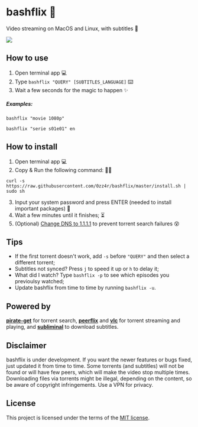 # bashflix 🍿
Video streaming on MacOS and Linux, with subtitles 🎥

![](https://media.giphy.com/media/mACRrW4R25kuQLexXn/giphy.gif)

## How to use
1. Open terminal app 💻
2. Type `bashflix "QUERY" [SUBTITLES_LANGUAGE]` ⌨️
3. Wait a few seconds for the magic to happen ✨ 

##### Examples:
```
bashflix "movie 1080p"
```
```
bashflix "serie s01e01" en
```

## How to install
1. Open terminal app 💻
2. Copy & Run the following command: 🏃‍♀️ 
```
curl -s https://raw.githubusercontent.com/0zz4r/bashflix/master/install.sh | sudo sh
```
3. Input your system password and press ENTER (needed to install important packages) 🤫
4. Wait a few minutes until it finishes; ⏳
5. (Optional) [Change DNS to 1.1.1.1](https://1.1.1.1/dns/) to prevent torrent search failures 😵

## Tips
* If the first torrent doesn't work, add `-s` before `"QUERY"` and then select a different torrent;
* Subtitles not synced? Press `j` to speed it up or `h` to delay it;
* What did I watch? Type `bashflix -p` to see which episodes you previoulsy watched;
* Update bashflix from time to time by running `bashflix -u`.

## Powered by
[**pirate-get**](https://github.com/vikstrous/pirate-get) for torrent search, [**peerflix**](https://github.com/mafintosh/peerflix) and [**vlc**](https://github.com/videolan/vlc) for torrent streaming and playing,  and [**subliminal**](https://github.com/Diaoul/subliminal) to download subtitles.

## Disclaimer
bashflix is under development. If you want the newer features or bugs fixed, just updated it from time to time. Some torrents (and subtitles) will not be found or will have few peers, which will make the video stop multiple times.
Downloading files via torrents might be illegal, depending on the content, so be aware of copyright infringements. Use a VPN for privacy.

## License
This project is licensed under the terms of the [MIT license](https://github.com/0zz4r/bashflix/blob/master/LICENSE.md).
